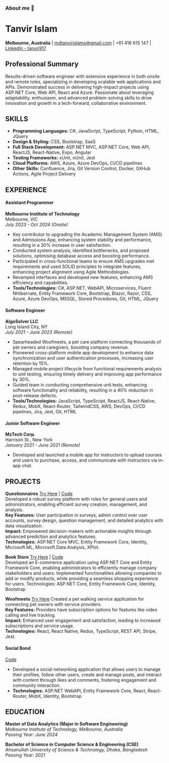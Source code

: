 ### About me 👋


# Tanvir Islam
**Melbourne, Australia** | mdtanvirislams@gmail.com | +61 416 615 147 | [LinkedIn - tanvir917](https://www.linkedin.com/in/tanvir917)

## Professional Summary
Results-driven software engineer with extensive experience in both onsite and remote roles, specializing in developing scalable web applications and APIs. Demonstrated success in delivering high-impact projects using ASP.NET Core, Web API, React and Azure. Passionate about leveraging adaptability, enthusiasm, and advanced problem-solving skills to drive innovation and growth in a tech-forward, collaborative environment.

## SKILLS

- **Programming Languages:** C#, JavaScript, TypeScript, Python, HTML, JQuery  
- **Design & Styling:** CSS, Bootstrap, SaaS  
- **Full Stack Development:** ASP.NET MVC, ASP.NET Core, Web API, ReactJS, React-Native, Expo, Angular  
- **Testing Frameworks:** xUnit, nUnit, Jest  
- **Cloud Platforms:** AWS, Azure, Azure DevOps, CI/CD pipelines  
- **Other Skills:** Confluence, Jira, Git Version Control, Docker, GitHub Actions, Agile Project Delivery

## EXPERIENCE

#### Assistant Programmer  
**Melbourne Institute of Technology**  
Melbourne, VIC  
*July 2023 - Oct 2024 (Onsite)*  

- Key contributor to upgrading the Academic Management System (AMS) and Admissions App, enhancing system stability and performance, resulting in a 30% increase in user satisfaction.
- Conducted system analysis, identified bottlenecks, and proposed solutions, optimising database access and boosting performance.
- Participated in cross-functional teams to ensure AMS upgrades met requirements and used SOLID principles to integrate features, enhancing project alignment using Agile Methodologies.
- Revamped interfaces and developed new features, enhancing AMS efficiency and capabilities.
- **Tools/Technologies:** C#, ASP.NET, WebAPI, Microservices, Fluent NHibernate, Entity Framework Core, Bootstrap, Blazor, Razor, CSS, Azure, Azure DevOps, MSSQL, Stored Procedures, Git, HTML, JQuery

#### Software Engineer  
**AlgoSolver LLC**  
Long Island City, NY  
*July 2021 - June 2023 (Remote)*  

- Spearheaded Woofmeets, a pet care platform connecting thousands of pet owners and caregivers, boosting company revenue.
- Pioneered cross-platform mobile app development to enhance data synchronization and user authentication processes, increasing user retention by 15%.
- Managed mobile project lifecycle from functional requirements analysis to unit testing, ensuring timely delivery and improving app performance by 30%.
- Guided team in conducting comprehensive unit tests, enhancing software functionality and reliability, resulting in a 40% reduction in post-release defects.
- **Tools/Technologies:** JavaScript, TypeScript, ReactJS, React-Native, Redux, MobX, React-Router, TailwindCSS, AWS, DevOps, CI/CD pipelines, Jira, Jest, Git, HTML

#### Junior Software Engineer  
**MzTech Corp.**  
Harrison St., New York  
*January 2021 - June 2021 (Remote)*  

- Developed and launched a mobile app for instructors to upload courses and users to purchase, access, and communicate with instructors via in-app chat.


## PROJECTS

**Questionnaires** [Try Here](https://questionar.azurewebsites.net/) | [Code](https://github.com/tanvir917/capstone)  
Developed a robust survey platform with roles for general users and administrators, enabling efficient survey creation, management, and analysis.  
**Key Features:** User participation in surveys, admin control over user accounts, survey design, question management, and detailed analytics with data visualization.  
**Impact:** Empowered decision-makers with actionable insights through advanced prediction and analytics features.  
**Technologies:** ASP.NET Core MVC, Entity Framework Core, Identity, Microsoft.ML, Microsoft.Data.Analysis, XPlot.

**Book Store**  [Try Here](https://bookproduct.azurewebsites.net/) | [Code](https://github.com/tanvir917/BulkyWeb)  
Developed an E-commerce application using ASP.NET Core and Entity Framework Core, enabling administrators to efficiently manage company stakeholders and users. Implemented functionalities allowing companies to add or modify products, while providing a seamless shopping experience for users.
Technologies: ASP.NET Core, Entity Framework Core, Identity, Bootstrap


**Woofmeets** [Try Here](https://apps.apple.com/au/app/woofmeets/id6443478865)
Created a pet walking service application for connecting pet owners with service providers.  
**Key Features:** Providers have subscription options for features like video calling and live tracking.  
**Impact:** Enhanced user engagement and satisfaction, leading to increased subscriptions and service usage.  
**Technologies:** React, React Native, Redux, TypeScript, REST API, Stripe, Jest.

#### Social Bond  
[Code](#)  
- Developed a social networking application that allows users to manage their profiles, follow other users, create and manage posts, and interact with content through likes and comments, fostering engagement and community interaction.  
- **Technologies:** ASP.NET WebAPI, Entity Framework Core, React, React-Router, MobX, Identity, Bootstrap

## EDUCATION

**Master of Data Analytics (Major in Software Engineering)**  
*Melbourne Institute of Technology, Melbourne, Australia*  
*Passing Year: June 2024*

**Bachelor of Science in Computer Science & Engineering (CSE)**  
*Ahsanullah University of Science & Technology, Dhaka, Bangladesh*  
*Passing Year: 2021*


